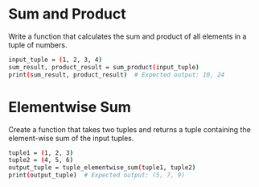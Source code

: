 # Sum and Product

Write a function that calculates the sum and product of all elements in a tuple of numbers.

```sh
input_tuple = (1, 2, 3, 4)
sum_result, product_result = sum_product(input_tuple)
print(sum_result, product_result)  # Expected output: 10, 24
```

# Elementwise Sum

Create a function that takes two tuples and returns a tuple containing the element-wise sum of the input tuples.

```sh
tuple1 = (1, 2, 3)
tuple2 = (4, 5, 6)
output_tuple = tuple_elementwise_sum(tuple1, tuple2)
print(output_tuple)  # Expected output: (5, 7, 9)
```

